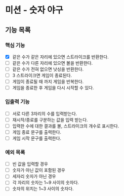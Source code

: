 # 미션 - 숫자 야구

## 기능 목록

### 핵심 기능

- [x] 같은 수가 같은 자리에 있으면 스트라이크를 반환한다.
- [ ] 같은 수가 다른 자리에 있으면 볼을 반환한다.
- [ ] 같은 수가 전혀 없으면 낫싱을 반환한다.
- [ ] 3 스트라이크면 게임이 종료된다.
- [ ] 게임이 종료될 때 까지 게임을 반복한다.
- [ ] 게임을 종료한 후 게임을 다시 시작할 수 있다.

### 입출력 기능

- [ ] 서로 다른 3자리의 수를 입력받는다.
- [ ] 재시작/종료를 구분하는 값을 입력 받는다.
- [ ] 입력한 수에 대한 결과를 볼, 스트라이크의 개수로 표시한다.
- [ ] 게임 종료 문구를 출력한다.
- [ ] 게임 시작 문구를 출력한다.

### 예외 목록

- [ ] 빈 값을 입력할 경우
- [ ] 숫자가 아닌 값이 포함된 경우
- [ ] 세자리 숫자가 아닌 경우
- [ ] 각 자리의 숫자는 1~9 사이의 숫자다.
- [ ] 숫자의 위치는 1~3 사이의 숫자다.
